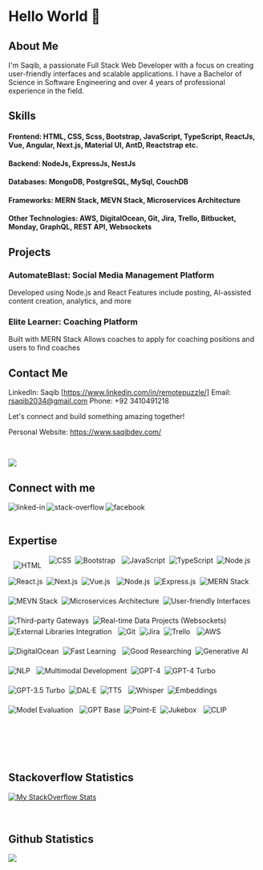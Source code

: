 <!-- - 👋 Hi, I’m @saqib-github
- 👀 I’m interested in developing interactive applications.
- 🌱 I’m currently working on VueJs, ReactJs and Nodejs.
- 💞️ I’m looking to collaborate/contribute on complex projects. If you need any help then please you can contact me.
- 📫 How to reach me at rsaqib2034@gmail.com -->

# Hello World 👋

## About Me

I'm Saqib, a passionate Full Stack Web Developer with a focus on creating user-friendly interfaces and scalable applications. I have a Bachelor of Science in Software Engineering and over 4 years of professional experience in the field.

## Skills

#### Frontend: HTML, CSS, Scss, Bootstrap, JavaScript, TypeScript, ReactJs, Vue, Angular, Next.js, Material UI, AntD, Reactstrap etc.
#### Backend: NodeJs, ExpressJs, NestJs
#### Databases: MongoDB, PostgreSQL, MySql, CouchDB
#### Frameworks: MERN Stack, MEVN Stack, Microservices Architecture
#### Other Technologies: AWS, DigitalOcean, Git, Jira, Trello, Bitbucket, Monday, GraphQL, REST API, Websockets

## Projects

### AutomateBlast: Social Media Management Platform
Developed using Node.js and React
Features include posting, AI-assisted content creation, analytics, and more

### Elite Learner: Coaching Platform
Built with MERN Stack
Allows coaches to apply for coaching positions and users to find coaches

## Contact Me

LinkedIn: Saqib [https://www.linkedin.com/in/remotepuzzle/]
Email: rsaqib2034@gmail.com
Phone: +92 3410491218

Let's connect and build something amazing together!

Personal Website: https://www.saqibdev.com/


<br>

![](https://komarev.com/ghpvc/?username=saqib-github)

## Connect with me

[<img align="left" alt="linked-in" src="https://img.shields.io/badge/linkedin-%230077B5.svg?&style=for-the-badge&logo=linkedin&logoColor=white" />](https://www.linkedin.com/in/saqib-javed-316511114)
[<img align="left" alt="stack-overflow" src="https://img.shields.io/badge/stack%20overflow-FE7A16?logo=stack-overflow&logoColor=white&style=for-the-badge" />](https://stackoverflow.com/users/16339600/saqib)
[<img align="left" alt="facebook" src="https://img.shields.io/badge/facebook-%231877F2.svg?&style=for-the-badge&logo=facebook&logoColor=white" />](https://www.facebook.com/saqibjaved0786/)

<br>
<br>

## Expertise
<div style="display: flex; flex-wrap: wrap; gap: 5px;">
<img style="margin: 10px" align="left" alt="HTML" src="https://img.shields.io/badge/HTML-239120?logo=html5&logoColor=white&style=for-the-badge" />
<img align="left" alt="CSS" src="https://img.shields.io/badge/CSS-239120?logo=css3&logoColor=white&style=for-the-badge" />
<img align="left" alt="Bootstrap" src="https://img.shields.io/badge/Bootstrap-563D7C?logo=bootstrap&logoColor=white&style=for-the-badge" />
 <br>
<br>
<img align="left" alt="JavaScript" src="https://img.shields.io/badge/JavaScript-F7DF1E?logo=javascript&logoColor=black&style=for-the-badge" />
<img align="left" alt="TypeScript" src="https://img.shields.io/badge/TypeScript-3178C6?logo=typescript&logoColor=white&style=for-the-badge" />
<img align="left" alt="Node.js" src="https://img.shields.io/badge/Node.js-43853D?logo=node.js&logoColor=white&style=for-the-badge" />
<br>
<br>
 
<img align="left" alt="React.js" src="https://img.shields.io/badge/React.js-61DAFB?logo=react&logoColor=white&style=for-the-badge" />
<img align="left" alt="Next.js" src="https://img.shields.io/badge/Next.js-000000?logo=next.js&logoColor=white&style=for-the-badge" />

<img align="left" alt="Vue.js" src="https://img.shields.io/badge/Vue.js-4FC08D?logo=vue.js&logoColor=white&style=for-the-badge" />
<br>
<br>
<img align="left" alt="Node.js" src="https://img.shields.io/badge/Node.js-43853D?logo=node.js&logoColor=white&style=for-the-badge" />
<img align="left" alt="Express.js" src="https://img.shields.io/badge/Express.js-000000?logo=express&logoColor=white&style=for-the-badge" />
<img align="left" alt="MERN Stack" src="https://img.shields.io/badge/MERN-000000?logo=react&logoColor=61DAFB&style=for-the-badge" />
<br>
<br>
<img align="left" alt="MEVN Stack" src="https://img.shields.io/badge/MEVN-000000?logo=vue.js&logoColor=4FC08D&style=for-the-badge" />

<img align="left" alt="Microservices Architecture" src="https://img.shields.io/badge/Microservices-000000?logo=Microservices&logoColor=white&style=for-the-badge" />
<img align="left" alt="User-friendly Interfaces" src="https://img.shields.io/badge/User--friendly%20Interfaces-000000?logo=user-interface&logoColor=white&style=for-the-badge" />
<br>
<br>
<img align="left" alt="Third-party Gateways" src="https://img.shields.io/badge/Third--party%20Gateways-000000?logo=third-party-gateway&logoColor=white&style=for-the-badge" />
<img align="left" alt="Real-time Data Projects (Websockets)" src="https://img.shields.io/badge/Real--time%20Data%20Projects-000000?logo=real-time-data&logoColor=white&style=for-the-badge" />

<img align="left" alt="External Libraries Integration" src="https://img.shields.io/badge/External%20Libraries%20Integration-000000?logo=external-libraries&logoColor=white&style=for-the-badge" />
<br>
<br>
<img align="left" alt="Git" src="https://img.shields.io/badge/Git-F05032?logo=git&logoColor=white&style=for-the-badge" />
<img align="left" alt="Jira" src="https://img.shields.io/badge/Jira-0052CC?logo=jira&logoColor=white&style=for-the-badge" />
<img align="left" alt="Trello" src="https://img.shields.io/badge/Trello-0079BF?logo=trello&logoColor=white&style=for-the-badge" />
<br>
<br>
<img align="left" alt="AWS" src="https://img.shields.io/badge/AWS-232F3E?logo=amazon-aws&logoColor=white&style=for-the-badge" />
<img align="left" alt="DigitalOcean" src="https://img.shields.io/badge/DigitalOcean-0080FF?logo=digitalocean&logoColor=white&style=for-the-badge" />

<img align="left" alt="Fast Learning" src="https://img.shields.io/badge/Fast%20Learning-000000?logo=fast-learning&logoColor=white&style=for-the-badge" />
<br>
<br>
<img align="left" alt="Good Researching" src="https://img.shields.io/badge/Good%20Researching-000000?logo=good-researching&logoColor=white&style=for-the-badge" />

<img align="left" alt="Generative AI" src="https://img.shields.io/badge/Generative%20AI-000000?logo=generative-ai&logoColor=white&style=for-the-badge" />
<img align="left" alt="NLP" src="https://img.shields.io/badge/NLP-000000?logo=nlp&logoColor=white&style=for-the-badge" />
<br>
<br>
<img align="left" alt="Multimodal Development" src="https://img.shields.io/badge/Multimodal%20Development-000000?logo=multimodal-development&logoColor=white&style=for-the-badge" />


<img align="left" alt="GPT-4" src="https://img.shields.io/badge/GPT--4-000000?logo=gpt-4&logoColor=white&style=for-the-badge" />
<img align="left" alt="GPT-4 Turbo" src="https://img.shields.io/badge/GPT--4%20Turbo-000000?logo=gpt-4-turbo&logoColor=white&style=for-the-badge" />
<br>
<br>
<img align="left" alt="GPT-3.5 Turbo" src="https://img.shields.io/badge/GPT--3.5%20Turbo-000000?logo=gpt-3.5-turbo&logoColor=white&style=for-the-badge" />
<img align="left" alt="DAL·E" src="https://img.shields.io/badge/DAL·E-000000?logo=dal-e&logoColor=white&style=for-the-badge" />
<img align="left" alt="TT5" src="https://img.shields.io/badge/TT5-000000?logo=tt5&logoColor=white&style=for-the-badge" />
<br>
<br>
<img align="left" alt="Whisper" src="https://img.shields.io/badge/Whisper-000000?logo=whisper&logoColor=white&style=for-the-badge" />
<img align="left" alt="Embeddings" src="https://img.shields.io/badge/Embeddings-000000?logo=embeddings&logoColor=white&style=for-the-badge" />

<img align="left" alt="Model Evaluation" src="https://img.shields.io/badge/Model%20Evaluation-000000?logo=model-evaluation&logoColor=white&style=for-the-badge" />
<br>
<br>
<img align="left" alt="GPT Base" src="https://img.shields.io/badge/GPT%20Base-000000?logo=gpt-base&logoColor=white&style=for-the-badge" />
<img align="left" alt="Point-E" src="https://img.shields.io/badge/Point--E-000000?logo=point-e&logoColor=white&style=for-the-badge" />
<img align="left" alt="Jukebox" src="https://img.shields.io/badge/Jukebox-000000?logo=jukebox&logoColor=white&style=for-the-badge" />
<br>
<br>
<img align="left" alt="CLIP" src="https://img.shields.io/badge/CLIP-000000?logo=clip&logoColor=white&style=for-the-badge" />

</div>

<br>
<br>
<br>
<br>

## Stackoverflow Statistics

[![My StackOverflow Stats](https://stackoverflow-badge.herokuapp.com/api/StackOverflowBadge/5379437)](https://stackoverflow.com/users/16339600/saqib)
<br>
<br>
<br>

## Github Statistics

<img src="https://github-readme-stats.vercel.app/api?username=saqib-github&theme=dark">


<!-- ## Blog posts -->
<!-- BLOG-POST-LIST:START -->
<!-- - [Create an Express Boilerplate with TypeScript](https://javascript.plainenglish.io/create-an-express-boilerplate-with-typescript-810eb6c29196?source=rss-fe04a352a811------2)
- [How to Set Up Linter &amp; Formatter for Node.js](https://javascript.plainenglish.io/how-to-set-up-linter-formatter-for-node-js-d6b34c0c8be5?source=rss-fe04a352a811------2)
- [Build an Audio and Video Recorder in React](https://javascript.plainenglish.io/build-an-audio-and-video-recorder-in-react-a452ab6c1ce6?source=rss-fe04a352a811------2)
- [How to Perform Google Authentication with React](https://javascript.plainenglish.io/how-to-perform-google-authentication-with-react-7d43fb0e4922?source=rss-fe04a352a811------2)
- [How to Convert an Audio File into Video in NodeJS](https://enlear.academy/how-to-convert-an-audio-file-into-video-in-nodejs-301b6a7486eb?source=rss-fe04a352a811------2) -->
<!-- BLOG-POST-LIST:END -->

<!-- ## Stackoverflow Statistics
[![My StackOverflow Stats](https://stackoverflow-badge.herokuapp.com/api/StackOverflowBadge/5379437)](https://stackoverflow.com/users/5379437/mohammad-faisal) 

## Github Statistics

<img src="https://github-readme-stats.vercel.app/api?username=saqib-github&theme=dark"> -->

<!--
**Mohammad-Faisal/Mohammad-Faisal** is a ✨ _special_ ✨ repository because its `README.md` (this file) appears on your GitHub profile.

<img align="left" alt="medium" src="https://img.shields.io/badge/MongoDB-%234ea94b.svg?&style=for-the-badge&logo=mongodb&logoColor=white" />

[<img align="left" alt="medium" src="hhttps://img.shields.io/badge/gmail-D14836?&style=for-the-badge&logo=gmail&logoColor=white" />][gmail]

[<img align="left" alt="linked-in" src="https://img.shields.io/badge/gmail-D14836?&style=for-the-badge&logo=gmail&logoColor=white" />][LinekdIN]

[<img align="left" alt="stack-overflow" src="https://img.shields.io/badge/stack%20overflow-FE7A16?logo=stack-overflow&logoColor=white&style=for-the-badge" />][StackOverflow]

Here are some ideas to get you started:

- 🔭 I’m currently working on ...
- 🌱 I’m currently learning ...
- 👯 I’m looking to collaborate on ...
- 🤔 I’m looking for help with ...
- 💬 Ask me about ...
- 📫 How to reach me: ...
- 😄 Pronouns: ...
- ⚡ Fun fact: ...
-->

<!---
Saqib-GitHub/Saqib-GitHub is a ✨ special ✨ repository because its `README.md` (this file) appears on your GitHub profile.
You can click the Preview link to take a look at your changes.
--->
